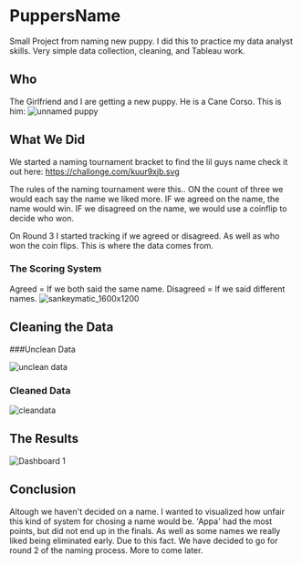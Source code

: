 # PuppersName

Small Project from naming new puppy. I did this to practice my data analyst skills. Very simple data collection, cleaning, and Tableau work.

## Who

The Girlfriend and I are getting a new puppy. He is a Cane Corso. This is him:
![unnamed puppy](https://user-images.githubusercontent.com/89806168/137882538-9d5ef3e2-ddfc-4f93-9adc-062a690f1d04.JPG)



## What We Did

We started a naming tournament bracket to find the lil guys name check it out here:
https://challonge.com/kuur9xjb.svg

The rules of the naming tournament were this..
ON the count of three we would each say the name we liked more.
IF we agreed on the name, the name would win.
IF we disagreed on the name, we would use a coinflip to decide who won.

On Round 3 I started tracking if we agreed or disagreed. As well as who won the coin flips. This is where the data comes from.

### The Scoring System

Agreed = If we both said the same name.
Disagreed = If we said different names.
![sankeymatic_1600x1200](https://user-images.githubusercontent.com/89806168/137882637-214f341b-ce12-4345-8042-5886dcb2c45e.png)

## Cleaning the Data

###Unclean Data

![unclean data](https://user-images.githubusercontent.com/89806168/137883035-fc9a466c-d49a-4649-8c1f-bedb1b1ec7d6.JPG)

### Cleaned Data

![cleandata](https://user-images.githubusercontent.com/89806168/137883938-31a8a95e-f782-4f7c-9014-87ae05472c3f.JPG)


## The Results

![Dashboard 1](https://user-images.githubusercontent.com/89806168/137884219-f39466e1-b29c-4703-8e45-9336c2643b54.png)



## Conclusion
Altough we haven't decided on a name. I wanted to visualized how unfair this kind of system for chosing a name would be. 'Appa' had the most points, but did not end up in the finals. As well as some names we really liked being eliminated early. Due to this fact. We have decided to go for round 2 of the naming process. More to come later. 
